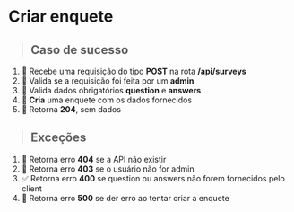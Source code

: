 # Criar enquete

> ## Caso de sucesso

1. 🔴 Recebe uma requisição do tipo **POST** na rota **/api/surveys**
2. 🔴 Valida se a requisição foi feita por um **admin**
3. 🔴 Valida dados obrigatórios **question** e **answers**
4. 🔴 **Cria** uma enquete com os dados fornecidos
5. 🔴 Retorna **204**, sem dados

> ## Exceções

1. 🔴 Retorna erro **404** se a API não existir
2. 🔴 Retorna erro **403** se o usuário não for admin
3. ✅ Retorna erro **400** se question ou answers não forem fornecidos pelo client
4. 🔴 Retorna erro **500** se der erro ao tentar criar a enquete